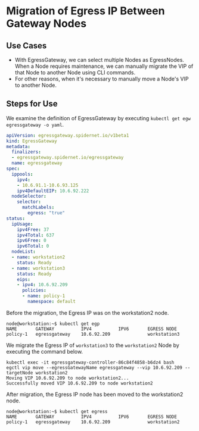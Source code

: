 # Migration of Egress IP Between Gateway Nodes

## Use Cases

* With EgressGateway, we can select multiple Nodes as EgressNodes. When a Node requires maintenance, we can manually migrate the VIP of that Node to another Node using CLI commands.
* For other reasons, when it's necessary to manually move a Node's VIP to another Node.

## Steps for Use

We examine the definition of EgressGateway by executing `kubectl get egw egressgateway -o yaml`.

```yaml
apiVersion: egressgateway.spidernet.io/v1beta1
kind: EgressGateway
metadata:
  finalizers:
  - egressgateway.spidernet.io/egressgateway
  name: egressgateway
spec:
  ippools:
    ipv4:
    - 10.6.91.1-10.6.93.125
    ipv4DefaultEIP: 10.6.92.222
  nodeSelector:
    selector:
      matchLabels:
        egress: "true"
status:
  ipUsage:
    ipv4Free: 37
    ipv4Total: 637
    ipv6Free: 0
    ipv6Total: 0
  nodeList:
  - name: workstation2
    status: Ready
  - name: workstation3
    status: Ready
    eips:
    - ipv4: 10.6.92.209
      policies:
      - name: policy-1
        namespace: default
```

Before the migration, the Egress IP was on the workstation2 node.

```shell
node@workstation:~$ kubectl get egp
NAME       GATEWAY          IPV4          IPV6       EGRESS NODE
policy-1   egressgateway    10.6.92.209              workstation3
```

We migrate the Egress IP of `workstation3` to the `workstation2` Node by executing the command below.

```log
kubectl exec -it egressgateway-controller-86c84f4858-b6dz4 bash
egctl vip move --egressGatewayName egressgateway --vip 10.6.92.209 --targetNode workstation2
Moving VIP 10.6.92.209 to node workstation2...
Successfully moved VIP 10.6.92.209 to node workstation2
```

After migration, the Egress IP node has been moved to the workstation2 node.

```shell
node@workstation:~$ kubectl get egress
NAME       GATEWAY          IPV4          IPV6       EGRESS NODE
policy-1   egressgateway    10.6.92.209              workstation2
```